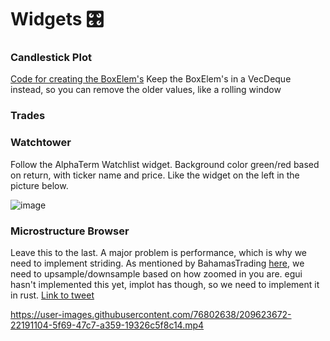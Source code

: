 # Widgets 🎛️

### Candlestick Plot
[Code for creating the BoxElem's](https://github.com/SwayStar123/chart_bot/blob/master/src/chartbot.rs)
Keep the BoxElem's in a VecDeque instead, so you can remove the older values, like a rolling window

### Trades


### Watchtower
Follow the AlphaTerm Watchlist widget. Background color green/red based on return, with ticker name and price. Like the widget on the left in the picture below.

![image](https://media.discordapp.net/attachments/832178723515138071/945339677693575168/update.png?width=2482&height=1321)


### Microstructure Browser
Leave this to the last. A major problem is performance, which is why we need to implement striding. As mentioned by BahamasTrading [here](https://twitter.com/BahamasTrading/status/1377351224748605442), we need to upsample/downsample based on how zoomed in you are. egui hasn't implemented this yet, implot has though, so we need to implement it in rust.
[Link to tweet](https://twitter.com/BahamasTrading/status/1506729892326608901)

https://user-images.githubusercontent.com/76802638/209623672-22191104-5f69-47c7-a359-19326c5f8c14.mp4
